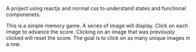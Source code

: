 A project using reactjs and normal css to understand states and functional componenets.

This is a simple memory game. A series of image will display. Click on each image to advance the score. Clicking on an image that was previously clicked will reset the score. The goal is to click on as many unique images in a row.
